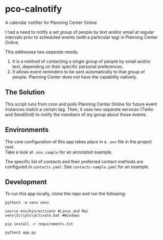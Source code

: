 # pco-calnotify
A calendar notifier for Planning Center Online

I had a need to notify a set group of people by text and/or email at regular intervals
prior to scheduled events (with a particular tag) in Planning Center Online.

This addresses two separate needs:

1. It is a method of contacting a single group of people by email and/or text, depending 
   on their specific personal preferences.
3. It allows event reminders to be sent automatically to that group of people.  Planning 
   Center does not have the capability natively.

## The Solution
This script runs from cron and polls Planning Center Online for future event instances 
match a certain tag.  Then, it uses two separate services (Twilio and SendGrid) to notify 
the members of my group about those events.  

## Environments
The core configuration of this app takes place in a `.env` file in the project root.  
Take a look at `.env.sample` for an annotated example.

The specific list of contacts and their preferred contact methods are configured in 
`contacts.yaml`.  See `contacts-sample.yaml` for an example.

## Development
To run this app locally, clone the repo and run the following:

    python3 -m venv venv

    source env/bin/activate #Linux and Mac
    venv\Scripts\activate.bat #Windows

    pip install -r requirements.txt

    python3 app.py
    
